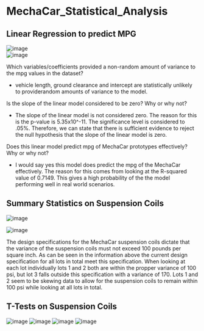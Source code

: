 # MechaCar_Statistical_Analysis

## Linear Regression to predict MPG
![image](https://user-images.githubusercontent.com/36859475/149677990-3bb63b46-0e5a-4518-abe0-23c96f5f38da.png)    
![image](https://user-images.githubusercontent.com/36859475/149678047-28a7da21-0685-4d07-9a2c-0a726ffbc2ec.png)
    
Which variables/coefficients provided a non-random amount of variance to the mpg values in the dataset?    
- vehicle length, ground clearance and intercept are statistically unlikely to providerandom amounts of variance to the model.    

Is the slope of the linear model considered to be zero? Why or why not?    
- The slope of the linear model is not considered zero. The reason for this is the p-value is 5.35x10^-11. The significance level is considered to .05%. Therefore, we can state that there is sufficient evidence to reject the null hypothesis that the slope of the linear model is zero.    

Does this linear model predict mpg of MechaCar prototypes effectively? Why or why not?    
- I would say yes this model does predict the mpg of the MechaCar effectively. The reason for this comes from looking at the R-squared value of 0.7149. This gives a high probability of the the model performing well in real world scenarios.

## Summary Statistics on Suspension Coils

![image](https://user-images.githubusercontent.com/36859475/149678578-d6a42aef-a18d-473b-8050-e7ed06815142.png)    

![image](https://user-images.githubusercontent.com/36859475/149678599-b65608ef-abac-4e0f-9363-e9b346287c8a.png)
    
The design specifications for the MechaCar suspension coils dictate that the variance of the suspension coils must not exceed 100 pounds per square inch. As can be seen in the information above the current design specification for all lots in total meet this specification. When looking at each lot individually lots 1 and 2 both are within the propper variance of 100 psi, but lot 3 falls outside this specification with a variance of 170. Lots 1 and 2 seem to be skewing data to allow for the suspension coils to remain within 100 psi while looking at all lots in total.


## T-Tests on Suspension Coils
![image](https://user-images.githubusercontent.com/36859475/149687565-278ece74-ff97-4f21-998d-dfd38daba4db.png)
![image](https://user-images.githubusercontent.com/36859475/149687608-827d150a-8ff4-4b38-b6f1-28939838c454.png)
![image](https://user-images.githubusercontent.com/36859475/149687657-22e3df03-d42b-4432-a48a-77012fd3ed67.png)
![image](https://user-images.githubusercontent.com/36859475/149687688-2d1e07ee-2ef9-4964-8d10-26637e797748.png)
